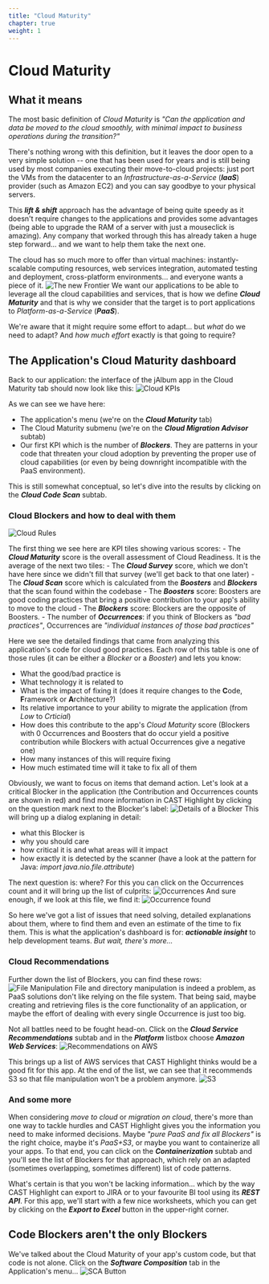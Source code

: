 ```yaml
---
title: "Cloud Maturity"
chapter: true
weight: 1
---
```


# Cloud Maturity

## What it means

The most basic definition of *Cloud Maturity* is *"Can the application and data be moved to the cloud smoothly, with minimal impact to business operations during the transition?"*

There's nothing wrong with this definition, but it leaves the door open to a very simple solution -- one that has been used for years and is still being used by most companies executing their move-to-cloud projects: just port the VMs from the datacenter to an *Infrastructure-as-a-Service* (***IaaS***) provider (such as Amazon EC2) and you can say goodbye to your physical servers.

This ***lift & shift*** approach has the advantage of being quite speedy as it doesn't require changes to the applications and provides some advantages (being able to upgrade the RAM of a server with just a mouseclick is amazing). Any company that worked through this has already taken a huge step forward... and we want to help them take the next one.

The cloud has so much more to offer than virtual machines: instantly-scalable computing resources, web services integration, automated testing and deployment, cross-platform environments...  and everyone wants a piece of it. 
![The new Frontier](/images/DetailedCloud-2b.png)
We want our applications to be able to leverage all the cloud capabilities and services, that is how we define ***Cloud Maturity*** and that is why we consider that the target is to port applications to *Platform-as-a-Service* (***PaaS***). 

We're aware that it might require some effort to adapt... but *what* do we need to adapt? And *how much effort* exactly is that going to require? 

## The Application's Cloud Maturity dashboard

Back to our application: the interface of the jAlbum app in the Cloud Maturity tab should now look like this:
![Cloud KPIs](/images/DetailedCloud-1.png)

As we can see we have here:
- The application's menu (we're on the ***Cloud Maturity*** tab)
- The Cloud Maturity submenu (we're on the ***Cloud Migration Advisor*** subtab)
- Our first KPI which is the number of ***Blockers***. They are patterns in your code that threaten your cloud adoption by preventing the proper use of cloud capabilities (or even by being downright incompatible with the PaaS environment).

This is still somewhat conceptual, so let's dive into the results by clicking on the ***Cloud Code Scan*** subtab.

### Cloud Blockers and how to deal with them
![Cloud Rules](/images/DetailedCloud-3.png)

The first thing we see here are KPI tiles showing various scores:
	- The ***Cloud Maturity*** score is the overall assessment of Cloud Readiness. It is the average of the next two tiles:
	- The ***Cloud Survey*** score, which we don't have here since we didn't fill that survey (we'll get back to that one later)
	- The ***Cloud Scan*** score which is calculated from the ***Boosters*** and ***Blockers*** that the scan found within the codebase
	- The ***Boosters*** score: Boosters are good coding practices that bring a positive contribution to your app's ability to move to the cloud
	- The ***Blockers*** score: Blockers are the opposite of Boosters.
	- The number of ***Occurrences***: if you think of Blockers as *"bad practices"*, Occurrences are *"individual instances of those bad practices"*

Here we see the detailed findings that came from analyzing this application's code for cloud good practices. Each row of this table is one of those rules (it can be either a *Blocker* or a *Booster*) and lets you know:
- What the good/bad practice is
- What technology it is related to
- What is the impact of fixing it (does it require changes to the **C**ode, **F**ramework or **A**rchitecture?)
- Its relative importance to your ability to migrate the application (from *Low* to *Crticial*)
- How does this contribute to the app's *Cloud Maturity* score (Blockers with 0 Occurrences and Boosters that do occur yield a positive contribution while Blockers with actual Occurrences give a negative one)
- How many instances of this will require fixing
- How much estimated time will it take to fix all of them

Obviously, we want to focus on items that demand action. Let's look at a critical Blocker in the application (the Contribution and Occurrences counts are shown in red) and find more information in CAST Highlight by clicking on the question mark next to the Blocker's label:
![Details of a Blocker](/images/DetailedCloud-4.png)
This will bring up a dialog explaning in detail:
- what this Blocker is
- why you should care
- how critical it is and what areas will it impact
- how exactly it is detected by the scanner (have a look at the pattern for Java: *import java.nio.file.attribute*)

The next question is: where? For this you can click on the Occurrences count and it will bring up the list of culprits:
![Occurrences](/images/DetailedCloud-5.png)
And sure enough, if we look at this file, we find it:
![Occurrence found](/images/DetailedCloud-6.png)

So here we've got a list of issues that need solving, detailed explanations about them, where to find them and even an estimate of the time to fix them. This is what the application's dashboard is for: ***actionable insight*** to help development teams.
*But wait, there's more...*

### Cloud Recommendations
Further down the list of Blockers, you can find these rows:
![File Manipulation](/images/DetailedCloud-7.png)
File and directory manipulation is indeed a problem, as PaaS solutions don't like relying on the file system. That being said, maybe creating and retrieving files is the core functionality of an application, or maybe the effort of dealing with every single Occurrence is just too big. 

Not all battles need to be fought head-on. Click on the ***Cloud Service Recommendations*** subtab and in the ***Platform*** listbox choose ***Amazon Web Services***:
![Recommendations on AWS](/images/DetailedCloud-8.png)

This brings up a list of AWS services that CAST Highlight thinks would be a good fit for this app. At the end of the list, we can see that it recommends S3 so that file manipulation won't be a problem anymore.
![S3](/images/DetailedCloud-9.png)

### And some more
When considering *move to cloud* or *migration on cloud*, there's more than one way to tackle hurdles and CAST Highlight gives you the information you need to make informed decisions. Maybe *"pure PaaS and fix all Blockers"* is the right choice, maybe it's *PaaS+S3*, or maybe you want to containerize all your apps. To that end, you can click on the ***Containerization*** subtab and you'll see the list of Blockers for that approach, which rely on an adapted (sometimes overlapping, sometimes different) list of code patterns.

What's certain is that you won't be lacking information... which by the way CAST Highlight can export to JIRA or to your favourite BI tool using its ***REST API***. For this app, we'll start with a few nice worksheets, which you can get by clicking on the ***Export to Excel*** button in the upper-right corner.

## Code Blockers aren't the only Blockers
We've talked about the Cloud Maturity of your app's custom code, but that code is not alone. Click on the ***Software Composition*** tab in the Application's menu...
![SCA Button](/images/SCA-Button.png)
